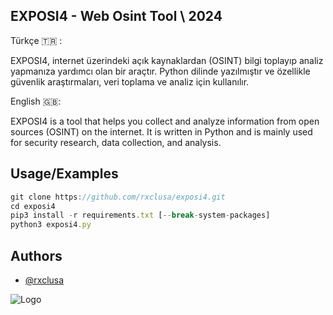 
## EXPOSI4 - Web Osint Tool \ 2024

Türkçe 🇹🇷 :

EXPOSI4, internet üzerindeki açık kaynaklardan (OSINT) bilgi toplayıp analiz yapmanıza yardımcı olan bir araçtır. Python dilinde yazılmıştır ve özellikle güvenlik araştırmaları, veri toplama ve analiz için kullanılır.

English 🇬🇧:

EXPOSI4 is a tool that helps you collect and analyze information from open sources (OSINT) on the internet. It is written in Python and is mainly used for security research, data collection, and analysis.

## Usage/Examples

```javascript
git clone https://github.com/rxclusa/exposi4.git
cd exposi4
pip3 install -r requirements.txt [--break-system-packages]
python3 exposi4.py
```


## Authors

- [@rxclusa](https://www.github.com/rxclusa)


![Logo]([https://i.hizliresim.com/n0e0lck.png](https://s3.filebin.net/filebin/4206c4eaf0f295ee19de1acb69f139d2c018e3ac76b6bbfd21605f0569bbadd0/26acdfc1262314134705895783027195014432b05f0c915c061712530ccc4c47?X-Amz-Algorithm=AWS4-HMAC-SHA256&X-Amz-Credential=7pMj6hGeoKewqmMQILjm%2F20241205%2Fus-east-1%2Fs3%2Faws4_request&X-Amz-Date=20241205T133244Z&X-Amz-Expires=60&X-Amz-SignedHeaders=host&response-cache-control=max-age%3D60&response-content-disposition=filename%3D%22exposi4.mp4%22&response-content-type=video%2Fmp4&X-Amz-Signature=140a405c00d09b030dff78de881f72de6f025854cf8653309f251695a58647b5))

